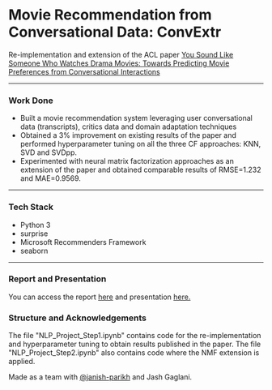 # Movie Recommendation from Conversational Data: ConvExtr
Re-implementation and extension of the ACL paper [You Sound Like Someone Who Watches Drama Movies: Towards Predicting Movie Preferences from Conversational Interactions](https://aclanthology.org/2021.naacl-main.246/)

-----------------------------------------
### Work Done

* Built a movie recommendation system leveraging user conversational data (transcripts), critics data and domain adaptation techniques
* Obtained a 3% improvement on existing results of the paper and performed hyperparameter tuning on all the three CF approaches: KNN, SVD and SVDpp.
* Experimented with neural matrix factorization approaches as an extension of the paper and obtained comparable results of RMSE=1.232 and MAE=0.9569. 

***

### Tech Stack

* Python 3
* surprise
* Microsoft Recommenders Framework
* seaborn

***

### Report and Presentation 

You can access the report [here](https://github.com/kunjmehta/movie-rec-conversational-data/blob/main/NLP_Final_Report.pdf) and presentation [here.](https://github.com/kunjmehta/movie-rec-conversational-data/blob/main/NLP-Final-Presentation.pptx.pdf)

### Structure and Acknowledgements 
The file "NLP_Project_Step1.ipynb" contains code for the re-implementation and hyperparameter tuning to obtain results published in the paper. The file "NLP_Project_Step2.ipynb" also contains code where the NMF extension is applied.

Made as a team with [@janish-parikh](https://github.com/janish-parikh) and Jash Gaglani.
